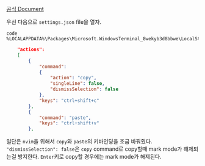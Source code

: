 [공식 Document](https://learn.microsoft.com/en-us/windows/terminal/)

우선 다음으로 `settings.json` file을 열자.
```
code %LOCALAPPDATA%\Packages\Microsoft.WindowsTerminal_8wekyb3d8bbwe\LocalState\settings.json
```

```json
    "actions": 
    [
        {
            "command": 
            {
                "action": "copy",
                "singleLine": false,
                "dismissSelection": false
            },
            "keys": "ctrl+shift+c"
        },
        {
            "command": "paste",
            "keys": "ctrl+shift+v"
        },
```

일단은 `nvim`을 위해서 `copy`와 `paste`의 키바인딩을 조금 바꿔줬다.
`"dismissSelection": false`은 `copy` command로 copy할때 mark mode가 해제되는걸 방지한다. `Enter`키로 copy할 경우에는 mark mode가  해제된다.